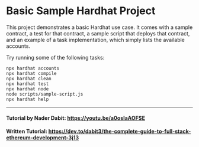 # Basic Sample Hardhat Project

This project demonstrates a basic Hardhat use case. It comes with a sample contract, a test for that contract, a sample script that deploys that contract, and an example of a task implementation, which simply lists the available accounts.

Try running some of the following tasks:

```shell
npx hardhat accounts
npx hardhat compile
npx hardhat clean
npx hardhat test
npx hardhat node
node scripts/sample-script.js
npx hardhat help
```

<hr />

#### Tutorial by Nader Dabit: https://youtu.be/a0osIaAOFSE
#### Written Tutorial: https://dev.to/dabit3/the-complete-guide-to-full-stack-ethereum-development-3j13
